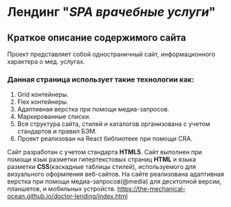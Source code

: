 # Лендинг "_SPA врачебные услуги_"
## __Краткое описание содержимого сайта__
Проект представляет собой одностраничный сайт, информационного характера о мед. услугах.

### __Данная страница использует такие технологии как:__
1. Grid контейнеры.
2. Flex контейнеры.
3. Адаптивная верстка при помощи медиа-запросов.
4. Маркированные списки.
5. Вся структура сайта, стилей и каталогов организована с учетом стандартов и правил БЭМ.
6. Проект реализован на React библиотеке при помощи CRA.   

Сайт разработан с учетом стандарта __HTML5__. Сайт выполнен при помощи язык разметки гипертекстовых страниц __HTML__ и языка разметки __CSS__(каскадные таблицы стилей), используемого для визуального оформления веб-сайтов. На сайте реализована адаптивная верстка при помощи медиа-запросов(@media) для десктопной версии, планшетов, и мобильных устройств. 
https://the-mechanical-ocean.github.io/doctor-lending/index.html